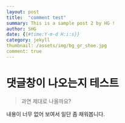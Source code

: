 ```yaml
---
layout: post
title:  "comment test"
summary: This is a sample post 2 by HG !
author: SHG
date: {{#time:Y-m-d H:i:s}}
category: jekyll
thumbnail: /assets/img/bg_gr_shoe.jpg
comment: true
---
```


# 댓글창이 나오는지 테스트

> 과연 제대로 나올까요? 

내용이 너무 없어 보여서 일단 좀 채워봅니다. 